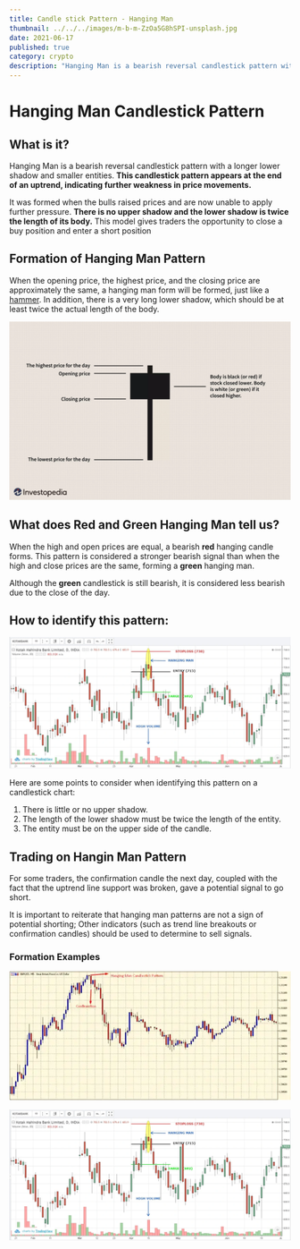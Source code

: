 ```yaml
---
title: Candle stick Pattern - Hanging Man
thumbnail: ../../../images/m-b-m-ZzOa5G8hSPI-unsplash.jpg
date: 2021-06-17
published: true
category: crypto
description: "Hanging Man is a bearish reversal candlestick pattern with a longer lower shadow and smaller entities.This candlestick pattern appears at the end of an uptrend, indicating further weakness in price movements.It was formed when the bulls raised prices and are now unable to apply further pressure.There is no upper shadow and the lower shadow is twice the length of its body.This model gives traders the opportunity to close a buy position and enter a short position"
---
```


# Hanging Man Candlestick Pattern

## What is it?

Hanging Man is a bearish reversal candlestick pattern with a longer lower shadow and smaller entities.
**This candlestick pattern appears at the end of an uptrend, indicating further weakness in price movements.**

It was formed when the bulls raised prices and are now unable to apply further pressure.
**There is no upper shadow and the lower shadow is twice the length of its body.**
This model gives traders the opportunity to close a buy position and enter a short position

## Formation of Hanging Man Pattern

When the opening price, the highest price, and the closing price are approximately the same, a hanging man form will be formed, just like a [hammer](https://anothertechs.com/crypto/hammer-signal/). In addition, there is a very long lower shadow, which should be at least twice the actual length of the body.

![Hanging Man](../../../images/hanging-man.webp "source investopidia")

## What does Red and Green Hanging Man tell us?

When the high and open prices are equal, a bearish **red** hanging candle forms. This pattern is considered a stronger bearish signal than when the high and close prices are the same, forming a **green** hanging man.

Although the **green** candlestick is still bearish, it is considered less bearish due to the close of the day.

## How to identify this pattern:

![Hanging Man 2](../../../images/hanging-man-2.webp "source cdn")

Here are some points to consider when identifying this pattern on a candlestick chart:

1. There is little or no upper shadow.
2. The length of the lower shadow must be twice the length of the entity.
3. The entity must be on the upper side of the candle.

## Trading on Hangin Man Pattern

For some traders, the confirmation candle the next day, coupled with the fact that the uptrend line support was broken, gave a potential signal to go short.

It is important to reiterate that hanging man patterns are not a sign of potential shorting; Other indicators (such as trend line breakouts or confirmation candles) should be used to determine to sell signals.

### Formation Examples

![Hanging Man Chart 1](../../../images/hanging-man-chart-1.webp "source theforexgeek")

![Hangin Man Chart 2](../../../images/hanging-man-2.webp "source eqsis")
